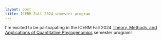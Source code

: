 ```yaml
---
layout: post
title: ICERM Fall 2024 semester program
---
```


I'm excited to be participating in the ICERM Fall 2024
[Theory, Methods, and Applications of Quantitative Phylogenomics](https://icerm.brown.edu/programs/sp-f24/)
semester program!